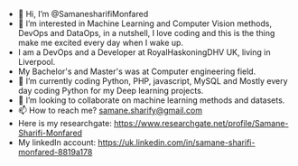 - 👋 Hi, I’m @SamanesharifiMonfared
- 👀 I’m interested in Machine Learning and Computer Vision methods, DevOps and DataOps, in a nutshell, I love coding and this is the thing make me excited every day when I wake up.
- I am a DevOps and a Developer at RoyalHaskoningDHV UK, living in Liverpool.
- My Bachelor's and Master's was at Computer engineering field.
- 🌱 I’m currently coding Python, PHP, javascript, MySQL and Mostly every day coding Python for my Deep learning projects.
- 💞️ I’m looking to collaborate on machine learning methods and datasets.
- 📫 How to reach me? samane.sharify@gmail.com
- Here is my researchgate: https://www.researchgate.net/profile/Samane-Sharifi-Monfared
- My linkedIn account: https://uk.linkedin.com/in/samane-sharifi-monfared-8819a178

<!---
SamaneSharifiMonfared is a ✨ special ✨ repository because its `README.md` (this file) appears on your GitHub profile.
You can click the Preview link to take a look at your changes.
--->
